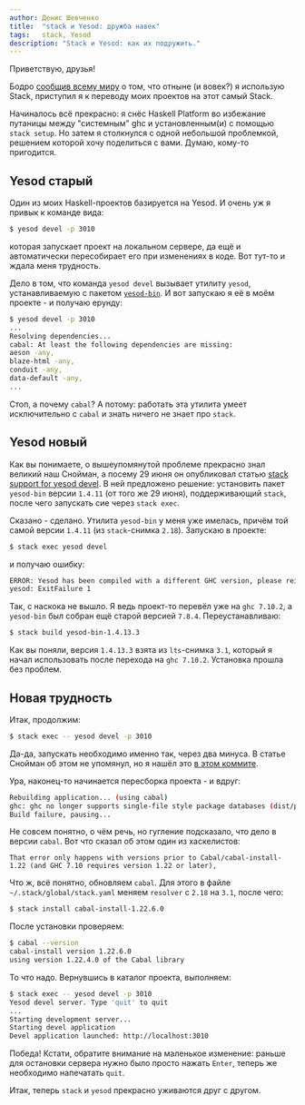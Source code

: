 ```yaml
---
author: Денис Шевченко
title:  "stack и Yesod: дружба навек"
tags:   stack, Yesod
description: "Stack и Yesod: как их подружить."
---
```


Приветствую, друзья!

Бодро [сообщив всему миру](https://twitter.com/dshevchenko_biz/status/631431767338143748) о том, что отныне (и вовек?) я использую Stack, приступил я к переводу моих проектов на этот самый Stack.

Начиналось всё прекрасно: я снёс Haskell Platform во избежание путаницы между "системным" ghc и установленным(и) с помощью `stack setup`. Но затем я столкнулся с одной небольшой проблемкой, решением которой хочу поделиться с вами. Думаю, кому-то пригодится.

## Yesod старый

Один из моих Haskell-проектов базируется на Yesod. И очень уж я привык к команде вида:

```bash
$ yesod devel -p 3010
```

которая запускает проект на локальном сервере, да ещё и автоматически пересобирает его при изменениях в коде. Вот тут-то и ждала меня трудность.

Дело в том, что команда `yesod devel` вызывает утилиту `yesod`, устанавливаемую с пакетом [`yesod-bin`](http://hackage.haskell.org/package/yesod-bin). И вот запускаю я её в моём проекте - и получаю ерунду:

```bash
$ yesod devel -p 3010
...
Resolving dependencies...
cabal: At least the following dependencies are missing:
aeson -any,
blaze-html -any,
conduit -any,
data-default -any,
...
```

Стоп, а почему `cabal`? А потому: работать эта утилита умеет исключительно с `cabal` и знать ничего не знает про `stack`.

## Yesod новый

Как вы понимаете, о вышеупомянутой проблеме прекрасно знал великий наш Снойман, а посему 29 июня он опубликовал статью [stack support for yesod devel](http://www.yesodweb.com/blog/2015/06/stack-support-yesod-devel). В ней предложено решение: установить пакет `yesod-bin` версии `1.4.11` (от того же 29 июня), поддерживающий `stack`, после чего запускать сие через `stack exec`.

Сказано - сделано. Утилита `yesod-bin` у меня уже имелась, причём той самой версии `1.4.11` (из `stack`-снимка `2.18`). Запускаю в проекте:

```bash
$ stack exec yesod devel
```

и получаю ошибку:

```bash
ERROR: Yesod has been compiled with a different GHC version, please reinstall yesod-bin
yesod: ExitFailure 1
```

Так, с наскока не вышло. Я ведь проект-то перевёл уже на `ghc 7.10.2`, а `yesod-bin` был собран ещё старой версией `7.8.4`. Переустанавливаю:

```bash
$ stack build yesod-bin-1.4.13.3
```

Как вы поняли, версия `1.4.13.3` взята из `lts`-снимка `3.1`, который я начал использовать после перехода на `ghc 7.10.2`. Установка прошла без проблем.

## Новая трудность

Итак, продолжим:

```bash
$ stack exec -- yesod devel -p 3010
```

Да-да, запускать необходимо именно так, через два минуса. В статье Снойман об этом не упомянул, но я нашёл это [в этом коммите](https://github.com/yesodweb/yesod/commit/a7cccf2a7c5df8b26da9ea4fdcb6bac5ab3a3b75).

Ура, наконец-то начинается пересборка проекта - и вдруг:

```bash
Rebuilding application... (using cabal)
ghc: ghc no longer supports single-file style package databases (dist/package.conf.inplace) use 'ghc-pkg init' to create the database with the correct format.
Build failure, pausing...
```

Не совсем понятно, о чём речь, но гугление подсказало, что дело в версии `cabal`. Вот что сказал об этом один из хаскелистов:

```
That error only happens with versions prior to Cabal/cabal-install-1.22 (and GHC 7.10 requires version 1.22 or later),
```

Что ж, всё понятно, обновляем `cabal`. Для этого в файле `~/.stack/global/stack.yaml` меняем `resolver` с `2.18` на `3.1`, после чего:

```bash
$ stack install cabal-install-1.22.6.0
```

После установки проверяем:

```bash
$ cabal --version
cabal-install version 1.22.6.0
using version 1.22.4.0 of the Cabal library
```

То что надо. Вернувшись в каталог проекта, выполняем:

```bash
$ stack exec -- yesod devel -p 3010
Yesod devel server. Type 'quit' to quit
...
Starting development server...
Starting devel application
Devel application launched: http://localhost:3010
```

Победа! Кстати, обратите внимание на маленькое изменение: раньше для остановки сервера нужно было просто нажать `Enter`, теперь же необходимо напечатать `quit`.

Итак, теперь `stack` и `yesod` прекрасно уживаются друг с другом.
